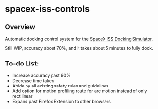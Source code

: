 # spacex-iss-controls

## Overview
Automatic docking control system for the [SpaceX ISS Docking Simulator](https://iss-sim.spacex.com/).

Still WIP, accuracy about 70%, and it takes about 5 minutes to fully dock.

## To-do List:
- Increase accuracy past 90%
- Decrease time taken
- Abide by all existing safety rules and guidelines
- Add option for motion profiling route for arc motion instead of only rectilinear
- Expand past Firefox Extension to other browsers